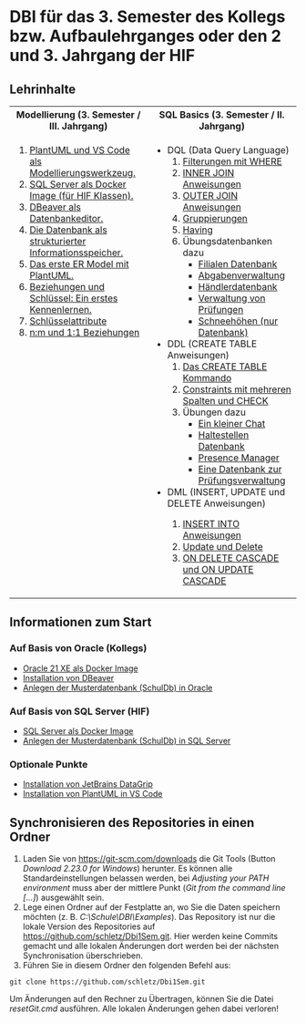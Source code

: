 # DBI für das 3. Semester des Kollegs bzw. Aufbaulehrganges oder den 2 und 3. Jahrgang der HIF

## Lehrinhalte

<table>
    <tr>
        <th>Modellierung (3. Semester / III. Jahrgang)</th>
        <th>SQL Basics (3. Semester / II. Jahrgang)</th>
    </tr>
    <tr>
        <td valign="top">
            <ol>
                <li><a href="10_Modellierung/plantuml.md">PlantUML und VS Code als Modellierungswerkzeug.</a></li>
                <li><a href="10_Modellierung/SqlServer/README.md">SQL Server als Docker Image (für HIF Klassen).</a>
                </li>
                <li><a href="10_Modellierung/Dbeaver/README.md">DBeaver als Datenbankeditor.</a></li>
                <li><a href="10_Modellierung/10_Intro.md">Die Datenbank als strukturierter Informationsspeicher.</a>
                </li>
                <li><a href="10_Modellierung/20_PlantUmlErModel.md">Das erste ER Model mit PlantUML.</a></li>
                <li><a href="10_Modellierung/30_RelationsAndKeys.md">Beziehungen und Schlüssel: Ein erstes
                        Kennenlernen.</a></li>
                <li><a href="10_Modellierung/40_Keys.md">Schlüsselattribute</a></li>
                <li><a href="10_Modellierung/50_RelationsInDetail.md">n:m und 1:1 Beziehungen</a></li>
            </ol>
        </td>
        <td valign="top">
            <ul>
                <li>DQL (Data Query Language)
                    <ol>
                        <li><a href="01_SQL Basics/02_Abfragen.md">Filterungen mit WHERE</a></li>
                        <li><a href="01_SQL Basics/03_InnerJoin.md">INNER JOIN Anweisungen</a></li>
                        <li><a href="01_SQL Basics/04_OuterJoin.md">OUTER JOIN Anweisungen</a></li>
                        <li><a href="01_SQL Basics/05_Gruppierungen.md">Gruppierungen</a></li>
                        <li><a href="01_SQL Basics/06_Having.md">Having</a></li>
                        <li>Übungsdatenbanken dazu
                            <ul>
                                <li><a href="01_SQL Basics/Uebungen/FilialDb">Filialen Datenbank</a></li>
                                <li><a href="01_SQL Basics/Uebungen/TeamsDb">Abgabenverwaltung</a></li>
                                <li><a href="01_SQL Basics/Uebungen/HaendlerDb">Händlerdatenbank</a></li>
                                <li><a href="01_SQL Basics/Uebungen/SemesterpruefungDb">Verwaltung von Prüfungen</a>
                                </li>
                                <li><a href="01_SQL Basics/Uebungen/SchneeDb">Schneehöhen (nur Datenbank)</a></li>
                            </ul>
                        </li>
                    </ol>
                </li>
                <li>DDL (CREATE TABLE Anweisungen)
                    <ol>
                        <li><a href="02_DDL/01_CreateTableCommand.md">Das CREATE TABLE Kommando</a></li>
                        <li><a href="02_DDL/02_CombinedKeys.md">Constraints mit mehreren Spalten und CHECK</a></li>
                        <li>Übungen dazu
                            <ul>
                                <li><a href="02_DDL/Uebungen/Chat">Ein kleiner Chat</a></li>
                                <li><a href="02_DDL/Uebungen/HaltestellenDb">Haltestellen Datenbank</a></li>
                                <li><a href="02_DDL/Uebungen/PresenceManager">Presence Manager</a></li>
                                <li><a href="02_DDL/Uebungen/SemesterpruefungsDb">Eine Datenbank zur
                                        Prüfungsverwaltung</a></li>
                            </ul>
                    </ol>
                </li>
                <li>DML (INSERT, UPDATE und DELETE Anweisungen)</li>
                <ol>
                    <li><a href="03_DML/01_Insert.md">INSERT INTO Anweisungen</a></li>
                    <li><a href="03_DML/02_Update_Delete.md">Update und Delete</a></li>
                    <li><a href="https://www.sqlite.org/foreignkeys.html">ON DELETE CASCADE und ON UPDATE CASCADE</a>
                    </li>
                </ol>
            </ul>
        </td>
    </tr>
</table>

## Informationen zum Start

### Auf Basis von Oracle (Kollegs)

- [Oracle 21 XE als Docker Image](https://github.com/schletz/Dbi2Sem/blob/master/01_OracleVM/03_Docker/README.md)
- [Installation von DBeaver](https://github.com/schletz/Dbi2Sem/blob/master/01_OracleVM/01_Dbeaver/README.md)
- [Anlegen der Musterdatenbank (SchulDb) in Oracle](https://github.com/schletz/Dbi2Sem/blob/master/SchulDbGenerator/README.md)

### Auf Basis von SQL Server (HIF)
- [SQL Server als Docker Image](https://github.com/schletz/Dbi2Sem/blob/master/01_SQLServer/README.md)
- [Anlegen der Musterdatenbank (SchulDb) in SQL Server](https://github.com/schletz/Dbi2Sem/blob/master/SchulDbGenerator/README.md)

### Optionale Punkte
- [Installation von JetBrains DataGrip](01_OracleVM/02_DataGrip/README.md)
- [Installation von PlantUML in VS Code](03_PlantUml/README.md)


## Synchronisieren des Repositories in einen Ordner

1. Laden Sie von https://git-scm.com/downloads die Git Tools (Button *Download 2.23.0 for Windows*)
herunter. Es können alle Standardeinstellungen belassen werden, bei *Adjusting your PATH environment*
muss aber der mittlere Punkt (*Git from the command line [...]*) ausgewählt sein.
2. Lege einen Ordner auf der Festplatte an, wo Sie die Daten speichern möchten
(z. B. *C:\Schule\DBI\Examples*). Das
Repository ist nur die lokale Version des Repositories auf https://github.com/schletz/Dbi1Sem.git.
Hier werden keine Commits gemacht und alle lokalen Änderungen dort werden bei der
nächsten Synchronisation überschrieben.
3. Führen Sie in diesem Ordner den folgenden Befehl aus:

```text
git clone https://github.com/schletz/Dbi1Sem.git
```

Um Änderungen auf den Rechner zu Übertragen, können Sie die Datei *resetGit.cmd* ausführen.
Alle lokalen Änderungen gehen dabei verloren!